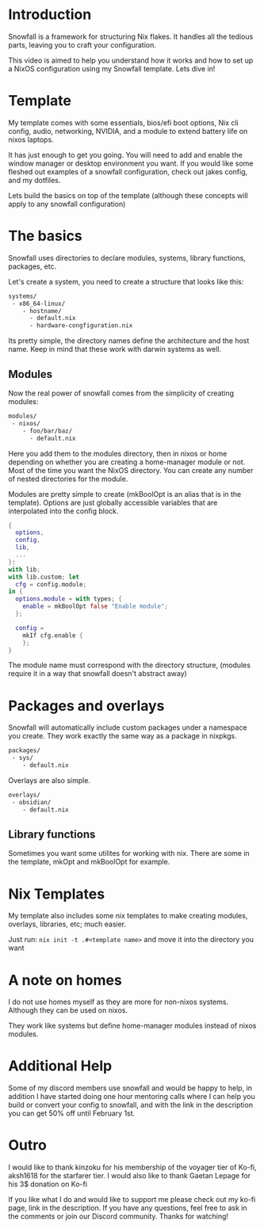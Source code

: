 # Introduction
Snowfall is a framework for structuring  Nix flakes.
It handles all the tedious parts, leaving you to craft your configuration.

 This video is aimed to help you understand how it works and how to set up a NixOS configuration using my Snowfall template.
Lets dive in!
# Template
My template comes with some essentials, bios/efi boot options, Nix cli config, audio, networking, NVIDIA, and a module to extend battery life on nixos laptops.

It has just enough to get you going.
You will need to add and enable the window manager or desktop environment you want.
If you would like some fleshed out examples of a snowfall configuration, check out jakes config, and my dotfiles.

Lets build the basics on top of the template (although these concepts will apply to any snowfall configuration)
# The basics
Snowfall uses directories to declare modules, systems, library functions, packages, etc.

Let's create a system, you need to create a structure that looks like this:
```txt
systems/
 - x86_64-linux/
    - hostname/
      - default.nix
      - hardware-congfiguration.nix
```

Its pretty simple, the directory names define the architecture and the host name.
Keep in mind that these work with darwin systems as well.
## Modules

Now the real power of snowfall comes from the simplicity of creating modules:
```txt
modules/
 - nixos/
    - foo/bar/baz/
      - default.nix
```

Here you add them to the modules directory, then in nixos or home depending on whether you are creating a home-manager module or not. Most of the time you want the NixOS directory. 
You can create any number of nested directories for the module.

Modules are pretty simple to create (mkBoolOpt is an alias that is in the template).
Options are just globally accessible variables that are interpolated into the config block.
```nix
{
  options,
  config,
  lib,
  ...
}:
with lib;
with lib.custom; let
  cfg = config.module;
in {
  options.module = with types; {
    enable = mkBoolOpt false "Enable module";
  };

  config =
    mkIf cfg.enable {
    };
}
```

The module name must correspond with the directory structure, (modules require it in a way that snowfall doesn't abstract away)
# Packages and overlays
Snowfall will automatically include custom packages under a namespace you create.
They work exactly the same way as a package in nixpkgs.
```txt
packages/
 - sys/
    - default.nix
```

Overlays are also simple.

```txt
overlays/
 - obsidian/
    - default.nix
```

## Library functions
Sometimes you want some utilites for working with nix.
There are some in the template, mkOpt and mkBoolOpt for example.
# Nix Templates 
My template also includes some nix templates to make creating modules, overlays, libraries, etc; much easier.

Just run:
`nix init -t .#<template name>`
and move it into the directory you want
# A note on homes
I do not use homes myself as they are more for non-nixos systems. Although they can be used on nixos.

They work like systems but define home-manager modules instead of nixos modules.
# Additional Help
Some of my discord members use snowfall and would be happy to help, in addition I have started doing one hour mentoring calls where I can help you build or convert your config to snowfall, and with the link in the description you can get 50% off until February 1st.
# Outro
I would like to thank kinzoku for his membership of the voyager tier of Ko-fi, aksh1618 for the starfarer tier.
I would also like to thank Gaetan Lepage for his 3$ donation on Ko-fi

If you like what I do and would like to support me please check out my ko-fi page, link in the description.
If you have any questions, feel free to ask in the comments or join our Discord community.
Thanks for watching!

